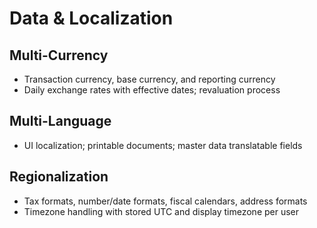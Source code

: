 # Data & Localization

## Multi-Currency
- Transaction currency, base currency, and reporting currency
- Daily exchange rates with effective dates; revaluation process

## Multi-Language
- UI localization; printable documents; master data translatable fields

## Regionalization
- Tax formats, number/date formats, fiscal calendars, address formats
- Timezone handling with stored UTC and display timezone per user
